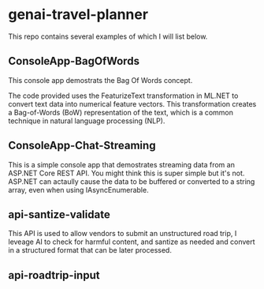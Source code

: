 # genai-travel-planner
This repo contains several examples of which I will list below.

## ConsoleApp-BagOfWords
This console app demostrats the Bag Of Words concept.

The code provided uses the FeaturizeText transformation in ML.NET to convert text data into numerical feature vectors. This transformation creates a Bag-of-Words (BoW) representation of the text, which is a common technique in natural language processing (NLP).

## ConsoleApp-Chat-Streaming
This is a simple console app that demostrates streaming data from an ASP.NET Core REST API. You might think this is super simple but it's not. ASP.NET can actaully cause the data to be buffered or converted to a string array, even when using IAsyncEnumerable.

## api-santize-validate
This API is used to allow vendors to submit an unstructured road trip, I leveage AI to check for harmful content, and santize as needed and convert in a structured format that can be later processed.

## api-roadtrip-input

